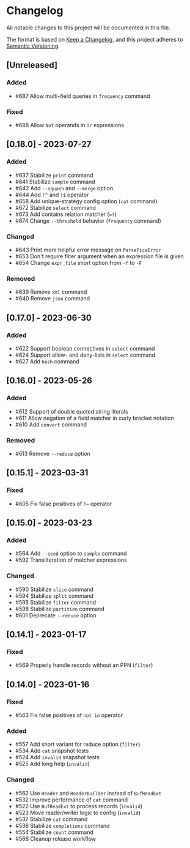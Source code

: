 # Changelog

All notable changes to this project will be documented in this file.

The format is based on [Keep a Changelog](https://keepachangelog.com/en/1.0.0/),
and this project adheres to [Semantic Versioning](https://semver.org/spec/v2.0.0.html).

## [Unreleased]

### Added

* #687 Allow multi-field queries in `frequency` command


### Fixed

* #688 Allow `Not` operands in `Or` expressions


## [0.18.0] - 2023-07-27

### Added

* #637 Stabilize `print` command
* #641 Stabilize `sample` command
* #642 Add `--squash` and `--merge` option
* #644 Add `!^` and `!$` operator
* #658 Add unique-strategy config option (`cat` command)
* #672 Stabilize `select` command
* #673 Add contains relation matcher (`=?`)
* #674 Change `--threshold` behavior (`frequency` command)

### Changed

* #643 Print more helpful error message on `ParsePicaError`
* #653 Don't require filter argument when an expression file is given
* #654 Change `expr_file` short option from `-f` to `-F`

### Removed

* #639 Remove `xml` command
* #640 Remove `json` command


## [0.17.0] - 2023-06-30

### Added

* #622 Support boolean connectives in `select` command
* #624 Support allow- and deny-lists in `select` command
* #627 Add `hash` command

## [0.16.0] - 2023-05-26

### Added

* #612 Support of double quoted string literals
* #611 Allow negation of a field matcher in curly bracket notation
* #610 Add `convert` command

### Removed

* #613 Remove `--reduce` option

## [0.15.1] - 2023-03-31

### Fixed

* #605 Fix false positives of `!~` operator

## [0.15.0] - 2023-03-23

### Added

* #564 Add `--seed` option to `sample` command
* #592 Transliteration of matcher expressions

### Changed

* #590 Stabilize `slice` command
* #594 Stabilize `split` command
* #595 Stabilize `filter` command
* #598 Stabilize `partition` command
* #601 Deprecate `--reduce` option


## [0.14.1] - 2023-01-17

### Fixed

* #569 Properly handle records without an PPN (`filter`)


## [0.14.0] - 2023-01-16

### Fixed

* #563 Fix false positives of `not in` operator

### Added

* #557 Add short variant for reduce option (`filter`)
* #534 Add `cat` snapshot tests
* #524 Add `invalid` snapshot tests
* #525 Add long help (`invalid`)

### Changed

* #562 Use `Reader` and `ReaderBuilder` instead of `BufReadExt`
* #532 Improve performance of `cat` command
* #522 Use `BufReadExt` to process records (`invalid`)
* #523 Move reader/writer logic to config (`invalid`)
* #537 Stabilize `cat` command
* #538 Stabilize `completions` command
* #554 Stabilize `count` command
* #566 Cleanup release workflow
